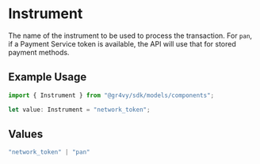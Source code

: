 # Instrument

The name of the instrument to be used to process the transaction.
For `pan`, if a Payment Service token is available, the API will use that
for stored payment methods.


## Example Usage

```typescript
import { Instrument } from "@gr4vy/sdk/models/components";

let value: Instrument = "network_token";
```

## Values

```typescript
"network_token" | "pan"
```